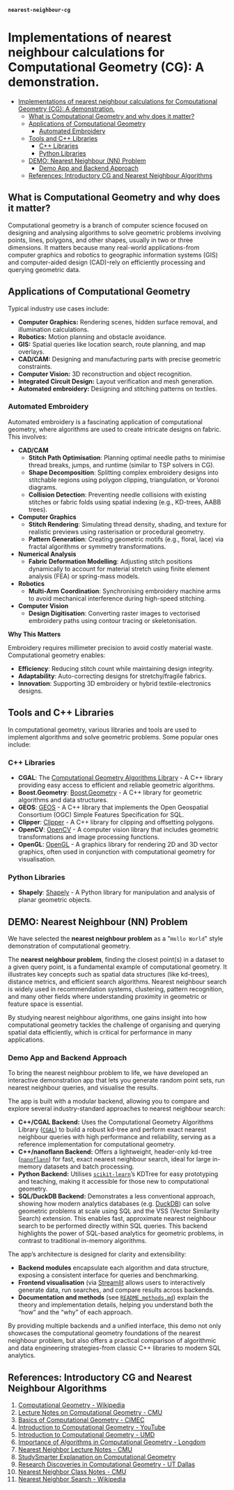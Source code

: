 **`nearest-neighbour-cg`**

# Implementations of nearest neighbour calculations for Computational Geometry (CG): A demonstration.

- [Implementations of nearest neighbour calculations for Computational Geometry (CG): A demonstration.](#implementations-of-nearest-neighbour-calculations-for-computational-geometry-cg-a-demonstration)
  - [What is Computational Geometry and why does it matter?](#what-is-computational-geometry-and-why-does-it-matter)
  - [Applications of Computational Geometry](#applications-of-computational-geometry)
    - [Automated Embroidery](#automated-embroidery)
  - [Tools and C++ Libraries](#tools-and-c-libraries)
    - [C++ Libraries](#c-libraries)
    - [Python Libraries](#python-libraries)
  - [DEMO: Nearest Neighbour (NN) Problem](#demo-nearest-neighbour-nn-problem)
    - [Demo App and Backend Approach](#demo-app-and-backend-approach)
  - [References: Introductory CG and Nearest Neighbour Algorithms](#references-introductory-cg-and-nearest-neighbour-algorithms)

## What is Computational Geometry and why does it matter?

Computational geometry is a branch of computer science focused on designing and analysing algorithms to solve geometric problems involving points, lines, polygons, and other shapes, usually in two or three dimensions. It matters because many real-world applications-from computer graphics and robotics to geographic information systems (GIS) and computer-aided design (CAD)-rely on efficiently processing and querying geometric data.

## Applications of Computational Geometry

Typical industry use cases include:

- **Computer Graphics:** Rendering scenes, hidden surface removal, and illumination calculations.
- **Robotics:** Motion planning and obstacle avoidance.
- **GIS:** Spatial queries like location search, route planning, and map overlays.
- **CAD/CAM:** Designing and manufacturing parts with precise geometric constraints.
- **Computer Vision:** 3D reconstruction and object recognition.
- **Integrated Circuit Design:** Layout verification and mesh generation.
- **Automated embroidery:** Designing and stitching patterns on textiles.

### Automated Embroidery

Automated embroidery is a fascinating application of computational geometry, where algorithms are used to create intricate designs on fabric. This involves:

- **CAD/CAM**
  - **Stitch Path Optimisation**: Planning optimal needle paths to minimise thread breaks, jumps, and runtime (similar to TSP solvers in CG).
  - **Shape Decomposition**: Splitting complex embroidery designs into stitchable regions using polygon clipping, triangulation, or Voronoi diagrams.
  - **Collision Detection**: Preventing needle collisions with existing stitches or fabric folds using spatial indexing (e.g., KD-trees, AABB trees).
- **Computer Graphics**
  - **Stitch Rendering**: Simulating thread density, shading, and texture for realistic previews using rasterisation or procedural geometry.
  - **Pattern Generation**: Creating geometric motifs (e.g., floral, lace) via fractal algorithms or symmetry transformations.
- **Numerical Analysis**
  - **Fabric Deformation Modelling**: Adjusting stitch positions dynamically to account for material stretch using finite element analysis (FEA) or spring-mass models.
- **Robotics**
  - **Multi-Arm Coordination**: Synchronising embroidery machine arms to avoid mechanical interference during high-speed stitching.
- **Computer Vision**
  - **Design Digitisation**: Converting raster images to vectorised embroidery paths using contour tracing or skeletonisation.

**Why This Matters**

Embroidery requires millimeter precision to avoid costly material waste. Computational geometry enables:

- **Efficiency**: Reducing stitch count while maintaining design integrity.
- **Adaptability**: Auto-correcting designs for stretchy/fragile fabrics.
- **Innovation**: Supporting 3D embroidery or hybrid textile-electronics designs.

## Tools and C++ Libraries

In computational geometry, various libraries and tools are used to implement algorithms and solve geometric problems. Some popular ones include:

### C++ Libraries

- **CGAL**: The [Computational Geometry Algorithms Library](https://www.cgal.org) - A C++ library providing easy access to efficient and reliable geometric algorithms.
- **Boost.Geometry**: [Boost.Geometry](https://www.boost.org/doc/libs/release/libs/geometry/) - A C++ library for geometric algorithms and data structures.
- **GEOS**: [GEOS](https://libgeos.org/) - A C++ library that implements the Open Geospatial Consortium (OGC) Simple Features Specification for SQL.
- **Clipper**: [Clipper](http://www.angusj.com/delphi/clipper.php) - A C++ library for clipping and offsetting polygons.
- **OpenCV**: [OpenCV](https://opencv.org/) - A computer vision library that includes geometric transformations and image processing functions.
- **OpenGL**: [OpenGL](https://www.opengl.org) - A graphics library for rendering 2D and 3D vector graphics, often used in conjunction with computational geometry for visualisation.

### Python Libraries

- **Shapely**: [Shapely](https://shapely.readthedocs.io/) - A Python library for manipulation and analysis of planar geometric objects.

## DEMO: Nearest Neighbour (NN) Problem

We have selected the **nearest neighbour problem** as a "`Hello World`" style demonstration of computational geometry.

The **nearest neighbour problem**, finding the closest point(s) in a dataset to a given query point, is a fundamental example of computational geometry. It illustrates key concepts such as spatial data structures (like kd-trees), distance metrics, and efficient search algorithms. Nearest neighbour search is widely used in recommendation systems, clustering, pattern recognition, and many other fields where understanding proximity in geometric or feature space is essential.

By studying nearest neighbour algorithms, one gains insight into how computational geometry tackles the challenge of organising and querying spatial data efficiently, which is critical for performance in many applications.

### Demo App and Backend Approach

To bring the nearest neighbour problem to life, we have developed an interactive demonstration app that lets you generate random point sets, run nearest neighbour queries, and visualise the results.

The app is built with a modular backend, allowing you to compare and explore several industry-standard approaches to nearest neighbour search:

- **C++/CGAL Backend:** Uses the Computational Geometry Algorithms Library ([`CGAL`](https://www.cgal.org)) to build a robust kd-tree and perform exact nearest neighbour queries with high performance and reliability, serving as a reference implementation for computational geometry.
- **C++/nanoflann Backend:** Offers a lightweight, header-only kd-tree ([`nanoflann`](https://github.com/jlblancoc/nanoflann)) for fast, exact nearest neighbour search, ideal for large in-memory datasets and batch processing.
- **Python Backend:** Utilises [`scikit-learn`](https://scikit-learn.org)’s KDTree for easy prototyping and teaching, making it accessible for those new to computational geometry.
- **SQL/DuckDB Backend:** Demonstrates a less conventional approach, showing how modern analytics databases (e.g. [DuckDB](https://duckdb.org)) can solve geometric problems at scale using SQL and the VSS (Vector Similarity Search) extension. This enables fast, approximate nearest neighbour search to be performed directly within SQL queries. This backend highlights the power of SQL-based analytics for geometric problems, in contrast to traditional in-memory algorithms.

The app’s architecture is designed for clarity and extensibility:

- **Backend modules** encapsulate each algorithm and data structure, exposing a consistent interface for queries and benchmarking.
- **Frontend visualisation** (via [Streamlit](https://streamlit.io) allows users to interactively generate data, run searches, and compare results across backends.
- **Documentation and methods** (see [`README_methods.md`](README_methods.md)) explain the theory and implementation details, helping you understand both the “how” and the “why” of each approach.

By providing multiple backends and a unified interface, this demo not only showcases the computational geometry foundations of the nearest neighbour problem, but also offers a practical comparison of algorithmic and data engineering strategies-from classic C++ libraries to modern SQL analytics.

## References: Introductory CG and Nearest Neighbour Algorithms

1. [Computational Geometry - Wikipedia](https://en.wikipedia.org/wiki/Computational_geometry)
1. [Lecture Notes on Computational Geometry - CMU](https://www.cs.cmu.edu/~15451-f22/lectures/lec21-geometry.pdf)
1. [Basics of Computational Geometry - CIMEC](https://cimec.org.ar/twiki/pub/Cimec/GeometriaComputacional/cg.basics.pdf)
1. [Introduction to Computational Geometry - YouTube](https://www.youtube.com/watch?v=qMgF8Fcrk_c)
1. [Introduction to Computational Geometry - UMD](https://www.cs.umd.edu/class/spring2020/cmsc754/Lects/lect01-intro.pdf)
1. [Importance of Algorithms in Computational Geometry - Longdom](https://www.longdom.org/open-access/importance-of-algorithms-in-computational-geometry-for-analyzing-geometrical-analysis-101640.html)
1. [Nearest Neighbor Lecture Notes - CMU](https://www.cs.cmu.edu/~15451-s19/lectures/lec22-nearest-neighbor.pdf)
1. [StudySmarter Explanation on Computational Geometry](https://www.studysmarter.co.uk/explanations/math/geometry/computational-geometry/)
1. [Research Discoveries in Computational Geometry - UT Dallas](https://cs.utdallas.edu/6717/dr-benjamin-raichel-and-researcher-two-important-discoveries-computational-geometry/)
1. [Nearest Neighbor Class Notes - CMU](https://www.cs.cmu.edu/afs/cs/academic/class/15456-s10/ClassNotes/nn.pdf)
1. [Nearest Neighbor Search - Wikipedia](https://en.wikipedia.org/wiki/Nearest_neighbor_search)
